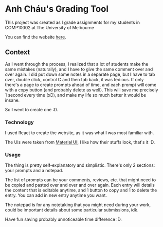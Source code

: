# Anh Cháu's Grading Tool

This project was created as I grade assignments for my students in COMP10002 at The University of Melbourne

You can find the website [here](https://tuananhc.github.io/Grading-Tool/).

## Context

As I went through the process, I realized that a lot of students make the same mistakes (naturally), and I
have to give the same comment over and over again. I did put down some notes in a separate page, but I have
to tab over, double click, control C and then tab back, it was tedious. If only there's a page to create
prompts ahead of time, and each prompt will come with a copy button (and probably delete as well). This will save
me precisely 1 second every time (xD), and make my life so much better it would be insane.

So I went to create one :D.

### Technology

I used React to create the website, as it was what I was most familiar with.

The UIs were taken from [Material UI](https://mui.com/material-ui/), I like how their stuffs look, that's it :D.

### Usage

The thing is pretty self-explanatory and simplistic. There's only 2 sections: your prompts and a notepad.

The list of prompts can be your comments, reviews, etc. that might need to be copied and pasted over and over and over again.
Each entry will details the content that is editable anytime, and 1 button to copy and 1 to delete the entry.
You can add in new entry anytime you want.

The notepad is for any notetaking that you might need during your work, could be important details about some particular
submissions, idk.

Have fun saving probably unnoticeable time difference :D.
